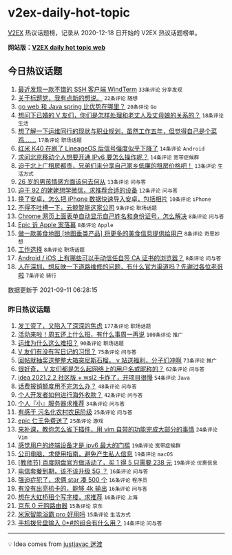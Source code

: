 # v2ex-daily-hot-topic

[V2EX](https://www.v2ex.com/) 热议话题榜，记录从 2020-12-18 日开始的 V2EX 热议话题榜单。

**网站版：[V2EX daily hot topic web](https://boojack.github.io/v2ex-daily-hot-topic-web/)**

## 今日热议话题

<!-- TODAY BEGIN -->

1. [最近发现一款不错的 SSH 客户端 WindTerm](https://www.v2ex.com/t/801168) `33条评论` `分享发现`
1. [关于标题党，我有点新的想说。](https://www.v2ex.com/t/801183) `22条评论` `随想`
1. [go web 和 Java spring 比优势在哪里？](https://www.v2ex.com/t/801212) `20条评论` `Go`
1. [想问下已婚的 V 友们，你们是怎样处理和老丈人及丈母娘的关系的？](https://www.v2ex.com/t/801178) `18条评论` `生活`
1. [想了解一下运维同行的现状与职业规划，虽然工作五年，但觉得自己是个菜鸡.......](https://www.v2ex.com/t/801191) `17条评论` `职场话题`
1. [红米 K40 在刷了 LineageOS 后信号强度似乎下降了](https://www.v2ex.com/t/801170) `14条评论` `Android`
1. [求问北京移动个人想要开通 IPv6 要怎么操作呢？](https://www.v2ex.com/t/801166) `14条评论` `宽带症候群`
1. [迫于北上广租房都贵，兄弟们来分享自己家乡低廉的租房价格吧！](https://www.v2ex.com/t/801194) `13条评论` `生活方式`
1. [26 岁的男孩情感方面该何去何从](https://www.v2ex.com/t/801182) `13条评论` `问与答`
1. [迫于 92 的姥姥想学微信，求推荐合适的设备](https://www.v2ex.com/t/801206) `12条评论` `问与答`
1. [换了安卓，怎么把 iPhone 数据快速导入安卓，包括相片](https://www.v2ex.com/t/801193) `10条评论` `iPhone`
1. [不得不吐槽一下，云鲸智能这家公司](https://www.v2ex.com/t/801186) `9条评论` `职场话题`
1. [Chrome 网页上面表单自动显示自己姓名和身份证号，怎么解决](https://www.v2ex.com/t/801214) `8条评论` `问与答`
1. [Epic 诉 Apple 案落幕](https://www.v2ex.com/t/801197) `8条评论` `Apple`
1. [做一款美食地图 [地图垂类产品] 将更多的美食信息提供给用户](https://www.v2ex.com/t/801180) `8条评论` `奇思妙想`
1. [工作选择](https://www.v2ex.com/t/801171) `8条评论` `职场话题`
1. [Android / iOS 上有哪些可以手动信任自签 CA 证书的浏览器？](https://www.v2ex.com/t/801169) `8条评论` `问与答`
1. [人在深圳，想反映一下道路维修的问题，有什么官方渠道吗？先谢过各位老哥啦](https://www.v2ex.com/t/801174) `7条评论` `骑行`

数据更新于 2021-09-11 06:28:15

<!-- TODAY END -->

### 昨日热议话题

<!-- YESTERDAY BEGIN -->

1. [发工资了，又陷入了深深的焦虑](https://www.v2ex.com/t/800996) `177条评论` `职场话题`
1. [活动来啦！周五还上什么班，有什么事周一再说](https://www.v2ex.com/t/800981) `100条评论` `推广`
1. [运维为什么这么难招？](https://www.v2ex.com/t/800995) `90条评论` `职场话题`
1. [V 友们有没有写日记的习惯？](https://www.v2ex.com/t/800970) `75条评论` `问与答`
1. [回帖就抽奖送整整大箱突尼斯石榴， v 站送福利，分子们冲啊](https://www.v2ex.com/t/801068) `73条评论` `推广`
1. [很好奇， V 友们都是怎么起网络上的用户名或昵称的？](https://www.v2ex.com/t/800979) `62条评论` `问与答`
1. [idea 2021.2.2 社区版 + wsl2 卡炸了，开项目很慢](https://www.v2ex.com/t/800977) `54条评论` `Java`
1. [话费报销额度用不完怎么办？](https://www.v2ex.com/t/800968) `48条评论` `问与答`
1. [个人开发者如何进行海外收款？](https://www.v2ex.com/t/801035) `42条评论` `问与答`
1. [个人『小』服务器求推荐](https://www.v2ex.com/t/801036) `34条评论` `问与答`
1. [有感于 污名化农村农民阶级](https://www.v2ex.com/t/801055) `25条评论` `问与答`
1. [epic 仁王免费送了](https://www.v2ex.com/t/800964) `25条评论` `游戏`
1. [来补课，教你怎么省下插件，用 vim 自带的功能完成大部分的事情](https://www.v2ex.com/t/801131) `24条评论` `Vim`
1. [感觉用户的终端设备才是 ipv6 最大的门槛](https://www.v2ex.com/t/801104) `19条评论` `宽带症候群`
1. [公司电脑，求使用指南，避免产生私人信息](https://www.v2ex.com/t/801097) `19条评论` `macOS`
1. [[教师节] 百度网盘官方做活动了，买 1 得 5 只需要 238 元](https://www.v2ex.com/t/800994) `19条评论` `优惠信息`
1. [电信套餐到期，该不该升级 5G ？](https://www.v2ex.com/t/801145) `16条评论` `问与答`
1. [强迫症犯了，求俩 star 凑 500 个](https://www.v2ex.com/t/801074) `16条评论` `程序员`
1. [有没有出亮机卡的，能够 4k 输出](https://www.v2ex.com/t/801054) `16条评论` `问与答`
1. [想在大虹桥租个写字楼，求推荐](https://www.v2ex.com/t/800966) `16条评论` `上海`
1. [京东 0 元购路由器](https://www.v2ex.com/t/801089) `15条评论` `京东`
1. [米家智能浴霸 pro 好用吗](https://www.v2ex.com/t/800969) `15条评论` `生活方式`
1. [手机拨号盘输入 0*#的组合有什么用？](https://www.v2ex.com/t/801122) `14条评论` `问与答`

<!-- YESTERDAY END -->

---

💡 Idea comes from [justjavac 迷渡](https://github.com/justjavac/)
